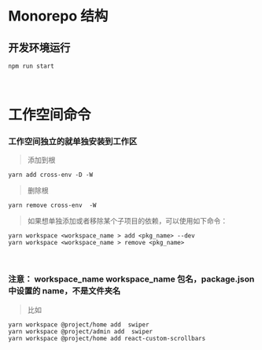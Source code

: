 # Monorepo 结构



## 开发环境运行

```
npm run start
```

&nbsp;
 
# 工作空间命令
### 工作空间独立的就单独安装到工作区

> 添加到根

```
yarn add cross-env -D -W
```

> 删除根

```
yarn remove cross-env  -W
```

> 如果想单独添加或者移除某个子项目的依赖，可以使用如下命令：
```
yarn workspace <workspace_name > add <pkg_name> --dev
yarn workspace <workspace_name > remove <pkg_name>
```

&nbsp;

### 注意： workspace_name workspace_name 包名，package.json 中设置的 name，不是文件夹名

> 比如

```
yarn workspace @project/home add  swiper
yarn workspace @project/admin add  swiper
yarn workspace @project/home add react-custom-scrollbars
```
